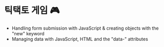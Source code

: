 # 틱택토 게임 🎮
- Handling form submission with JavaScript & creating objects with the "new" keyword
- Managing data with JavaScript, HTML and the "data-" attributes